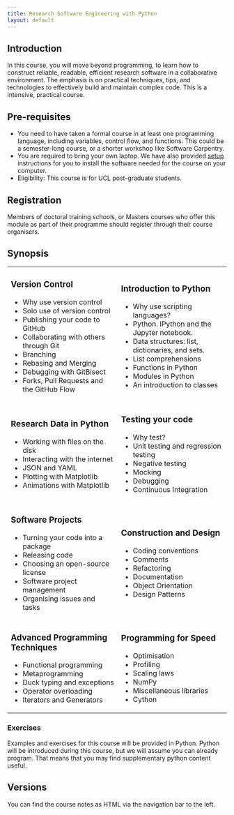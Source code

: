 ```yaml
---
title: Research Software Engineering with Python
layout: default
---
```


## Introduction

In this course, you will move beyond programming, to learn how to construct reliable, readable,
efficient research software in a collaborative environment. The emphasis is on practical techniques,
tips, and technologies to effectively build and maintain complex code.
This is a intensive, practical course.

## Pre-requisites

* You need to have taken a formal course in at least one programming language, including variables, control flow, and functions. This could be a semester-long course, or a shorter workshop like Software Carpentry.
* You are required to bring your own laptop.
We have also provided [setup](session99) instructions for you to install the software needed for the course on
your computer.
* Eligibility: This course is for UCL post-graduate students.

## Registration

Members of doctoral training schools, or Masters courses who offer this module as part of their programme should register through their course organisers.

## Synopsis

<table>
 <tbody>
  <tr>
   <td>
<h3>Version Control</h3>
<ul>
<li>Why use version control</li>
<li>Solo use of version control</li>
<li>Publishing your code to GitHub</li>
<li>Collaborating with others through Git</li>
<li>Branching</li>
<li>Rebasing and Merging</li>
<li>Debugging with GitBisect</li>
<li>Forks, Pull Requests and the GitHub Flow</li>
</ul>
   </td>
   <td>
<h3>Introduction to Python</h3>
<ul>
<li>Why use scripting languages?</li>
<li>Python. IPython and the Jupyter notebook.</li>
<li>Data structures: list, dictionaries, and sets. </li>
<li>List comprehensions</li>
<li>Functions in Python</li>
<li>Modules in Python</li>
<li>An introduction to classes</li>
</ul>
   </td>
  </tr>
  <tr>
   <td>
<h3>Research Data in Python</h3>
<ul>
<li>Working with files on the disk</li>
<li>Interacting with the internet</li>
<li>JSON and YAML</li>
<li>Plotting with Matplotlib</li>
<li>Animations with Matplotlib</li>
</ul>
   </td>
<td>
<h3>Testing your code</h3>
<ul>
<li>Why test?</li>
<li>Unit testing and regression testing</li>
<li>Negative testing</li>
<li>Mocking</li>
<li>Debugging</li>
<li>Continuous Integration</li>
</ul>
   </td>
  </tr>
  <tr>
   <td>
<h3>Software Projects</h3>
<ul>
<li>Turning your code into a package</li>
<li>Releasing code</li>
<li>Choosing an open-source license</li>
<li>Software project management</li>
<li>Organising issues and tasks</li>
</ul>
   </td>
   <td>
<h3>Construction and Design</h3>
<ul>
<li>Coding conventions</li>
<li>Comments</li>
<li>Refactoring</li>
<li>Documentation</li>
<li>Object Orientation</li>
<li>Design Patterns</li>
</ul>
   </td>
  </tr>
  <tr>
   <td>
<h3>Advanced Programming Techniques</h3>
<ul>
<li>Functional programming</li>
<li>Metaprogramming</li>
<li>Duck typing and exceptions</li>
<li>Operator overloading</li>
<li>Iterators and Generators</li>
</ul>
   </td>
   <td>
<h3>Programming for Speed</h3>
<ul>
<li>Optimisation</li>
<li>Profiling</li>
<li>Scaling laws</li>
<li>NumPy</li>
<li>Miscellaneous libraries</li>
<li>Cython</li>
 </ul>
   </td>
  </tr>
 </tbody>
</table>

### Exercises

Examples and exercises for this course will be provided in Python.
Python will be introduced during this course, but we will assume you can already
program. That means that you may find supplementary python content useful.


## Versions

You can find the course notes as HTML via the navigation bar to the left.

<!-- The [notes](notes.pdf) are also available in a printable pdf format. -->
<!-- (**temporarily unavailable!**) -->

